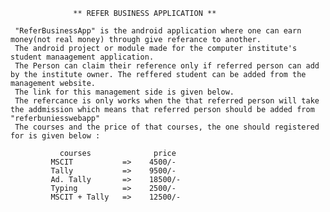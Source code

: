      
                  ** REFER BUSINESS APPLICATION **
     
     "ReferBusinessApp" is the android application where one can earn money(not real money) through give referance to another. 
     The android project or module made for the computer institute's student manaagement application. 
     The Person can claim their reference only if referred person can add by the institute owner. The reffered student can be added from the management website.
     The link for this management side is given below.
     The refercance is only works when the that referred person will take the addmission which means that referred person should be added from "referbuniesswebapp" 
     The courses and the price of that courses, the one should registered for is given below : 
      
               courses              price
             MSCIT           =>    4500/-
             Tally           =>    9500/-
             Ad. Tally       =>    18500/-
             Typing          =>    2500/-
             MSCIT + Tally   =>    12500/-
